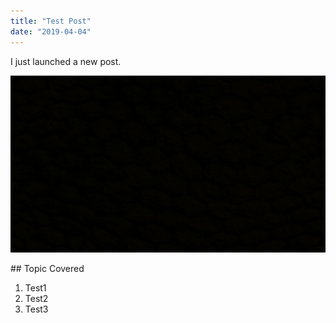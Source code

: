 ```yaml
---
title: "Test Post"
date: "2019-04-04"
---
```


I just launched a new post.

![Black](./black.jpg)

## Topic Covered

1. Test1
2. Test2
3. Test3